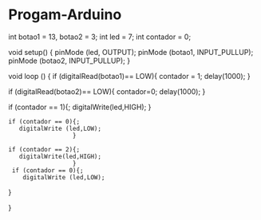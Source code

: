 # Progam-Arduino
int botao1 = 13, botao2 = 3;
int led = 7;
int contador = 0;


void setup()
{
  pinMode (led, OUTPUT);
  pinMode (botao1, INPUT_PULLUP);
  pinMode (botao2, INPUT_PULLUP);
}

void loop ()
{
  if (digitalRead(botao1)== LOW){
    contador = 1;
    delay(1000);
  }
  
  if (digitalRead(botao2)== LOW){
    contador=0;
    delay(1000);
  }
  
  if (contador == 1){;
    digitalWrite(led,HIGH);
  }
 
    
    if (contador == 0){;
       digitalWrite (led,LOW);
                      }
                       
    if (contador == 2){;
       digitalWrite(led,HIGH);
                      }
     if (contador == 0){;
        digitalWrite (led,LOW);
    
    
  }
  
}
